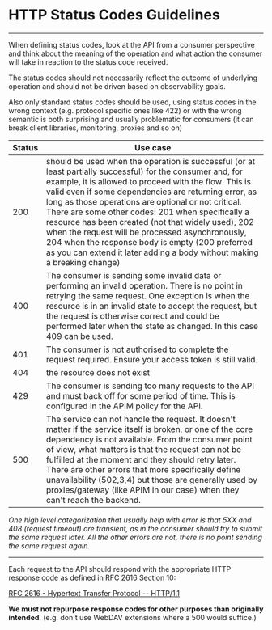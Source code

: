 # HTTP Status Codes Guidelines

---

When defining status codes, look at the API from a consumer perspective and think about the meaning of the operation and what action the consumer will take in reaction to the status code received.

The status codes should not necessarily reflect the outcome of underlying operation and should not be driven based on observability goals.

Also only standard status codes should be used, using status codes in the wrong context (e.g. protocol specific ones like 422) or with the wrong semantic is both surprising and usually problematic for consumers (it can break client libraries, monitoring, proxies and so on)

| Status | Use case |
| ------ | -------- |
| 200 | should be used when the operation is successful (or at least partially successful) for the consumer and, for example, it is allowed to proceed with the flow. This is valid even if some dependencies are returning error, as long as those operations are optional or not critical. There are some other codes: 201 when specifically a resource has been created (not that widely used), 202 when the request will be processed asynchronously, 204 when the response body is empty (200 preferred as you can extend it later adding a body without making a breaking change) |
| 400 | The consumer is sending some invalid data or performing an invalid operation. There is no point in retrying the same request. One exception is when the resource is in an invalid state to accept the request, but the request is otherwise correct and could be performed later when the state as changed. In this case 409 can be used. |
| 401 | The consumer is not authorised to complete the request required. Ensure your access token is still valid. |
| 404 | the resource does not exist |
| 429 | The consumer is sending too many requests to the API and must back off for some period of time. This is configured in the APIM policy for the API. |
| 500 | The service can not handle the request. It doesn't matter if the service itself is broken, or one of the core dependency is not available. From the consumer point of view, what matters is that the request can not be fulfilled at the moment and they should retry later. There are other errors that more specifically define unavailability (502,3,4) but those are generally used by proxies/gateway (like APIM in our case) when they can't reach the backend. |

_One high level categorization that usually help with error is that 5XX and 408 (request timeout) are transient, as in the consumer should try to submit the same request later. All the other errors are not, there is no point sending the same request again._


---

Each request to the API should respond with the appropriate HTTP response code as defined in RFC 2616 Section 10:

[RFC 2616 - Hypertext Transfer Protocol -- HTTP/1.1](https://datatracker.ietf.org/doc/html/rfc2616#section-10)

**We must not repurpose response codes for other purposes than originally intended**. (e.g. don't use WebDAV extensions where a 500 would suffice.)
